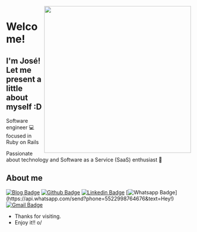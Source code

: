 <img align="right" width="400" height="400" src="https://media.giphy.com/media/PiQejEf31116URju4V/giphy.gif">


# Welcome!
## I'm José! Let me present a little about myself :D

Software engineer 💻 focused in Ruby on Rails 

Passionate about technology and Software as a Service (SaaS) enthusiast 🚀



## About me 

[![Blog Badge](https://img.shields.io/website?label=jcmaciel.com&up_message=go%21&url=https%3A%2F%2Fjcmaciel.com)](https://jcmaciel.com)
[![Github Badge](https://img.shields.io/badge/-Github-000?style=flat-square&logo=Github&logoColor=white&link=https://github.com/jcmaciel)](https://github.com/jcmaciel)
[![Linkedin Badge](https://img.shields.io/badge/-LinkedIn-blue?style=flat-square&logo=Linkedin&logoColor=white&link=https://www.linkedin.com/in/macieljc/)](https://www.linkedin.com/in/macieljc/)
[![Whatsapp Badge](https://img.shields.io/badge/-Whatsapp-4CA143?style=flat-square&labelColor=4CA143&logo=whatsapp&logoColor=white&link=https://api.whatsapp.com/send?phone=5522998764676&text=Hey!)](https://api.whatsapp.com/send?phone=5522998764676&text=Hey!)
[![Gmail Badge](https://img.shields.io/badge/-Gmail-c14438?style=flat-square&logo=Gmail&logoColor=white&link=mailto:jcmacielp@gmail.com)](mailto:jcmacielp@gmail.com)


- Thanks for visiting. 
- Enjoy it!! o/
